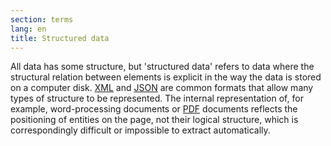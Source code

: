 ```yaml
---
section: terms
lang: en
title: Structured data
---
```


All data has some structure, but 'structured data' refers to data where the structural relation between elements is explicit in the way the data is stored on a computer disk. [XML](../xml/) and [JSON](../json/) are common formats that allow many types of structure to be represented. The internal representation of, for example, word-processing documents or [PDF](../pdf/) documents reflects the positioning of entities on the page, not their logical structure, which is correspondingly difficult or impossible to extract automatically.
